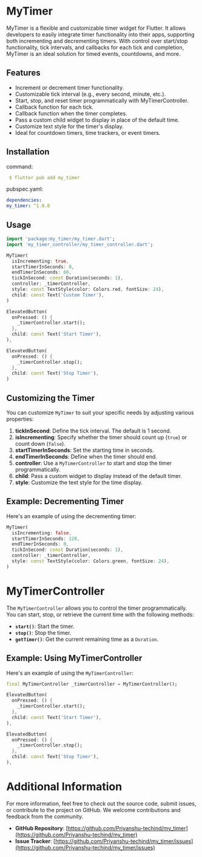 # MyTimer

MyTimer is a flexible and customizable timer widget for Flutter. It allows developers to easily
integrate timer functionality into their apps, supporting both incrementing and decrementing timers.
With control over start/stop functionality, tick intervals, and callbacks for each tick and
completion, MyTimer is an ideal solution for timed events, countdowns, and more.

## Features

- Increment or decrement timer functionality.
- Customizable tick interval (e.g., every second, minute, etc.).
- Start, stop, and reset timer programmatically with MyTimerController.
- Callback function for each tick.
- Callback function when the timer completes.
- Pass a custom child widget to display in place of the default time.
- Customize text style for the timer's display.
- Ideal for countdown timers, time trackers, or event timers.

## Installation

command:

```yaml
 $ flutter pub add my_timer
```
pubspec.yaml:

```yaml
dependencies:
my_timer: ^1.0.0
``` 

## Usage

```dart
import 'package:my_timer/my_timer.dart';
import 'my_timer_controller/my_timer_controller.dart';

MyTimer(
  isIncrementing: true,
  startTimerInSeconds: 0,
  endTimerInSeconds: 60,
  tickInSecond: const Duration(seconds: 1),
  controller: _timerController,
  style: const TextStyle(color: Colors.red, fontSize: 24),
  child: const Text('Custom Timer'),
)

ElevatedButton(
  onPressed: () {
    _timerController.start();
  },
  child: const Text('Start Timer'),
),

ElevatedButton(
  onPressed: () {
    _timerController.stop();
  },
  child: const Text('Stop Timer'),
)
```

## Customizing the Timer

You can customize `MyTimer` to suit your specific needs by adjusting various properties:

1. **tickInSecond**: Define the tick interval. The default is 1 second.
2. **isIncrementing**: Specify whether the timer should count up (`true`) or count down (`false`).
3. **startTimerInSeconds**: Set the starting time in seconds.
4. **endTimerInSeconds**: Define when the timer should end.
5. **controller**: Use a `MyTimerController` to start and stop the timer programmatically.
6. **child**: Pass a custom widget to display instead of the default timer.
7. **style**: Customize the text style for the time display.


## Example: Decrementing Timer

Here's an example of using the decrementing timer:

```dart
MyTimer(
  isIncrementing: false,
  startTimerInSeconds: 120,
  endTimerInSeconds: 0,
  tickInSecond: const Duration(seconds: 1),
  controller: _timerController,
  style: const TextStyle(color: Colors.green, fontSize: 24),
)
```

# MyTimerController

The `MyTimerController` allows you to control the timer programmatically. You can start, stop, or retrieve the current time with the following methods:

- **`start()`**: Start the timer.
- **`stop()`**: Stop the timer.
- **`getTimer()`**: Get the current remaining time as a `Duration`.

## Example: Using MyTimerController

Here's an example of using the `MyTimerController`:

```dart
final MyTimerController _timerController = MyTimerController();

ElevatedButton(
  onPressed: () {
    _timerController.start();
  },
  child: const Text('Start Timer'),
),

ElevatedButton(
  onPressed: () {
    _timerController.stop();
  },
  child: const Text('Stop Timer'),
),
```

# Additional Information

For more information, feel free to check out the source code, submit issues, or contribute to the project on GitHub. We welcome contributions and feedback from the community.

- **GitHub Repository**: [https://github.com/Priyanshu-techind/my_timer](https://github.com/Priyanshu-techind/my_timer)
- **Issue Tracker**: [https://github.com/Priyanshu-techind/my_timer/issues](https://github.com/Priyanshu-techind/my_timer/issues)
